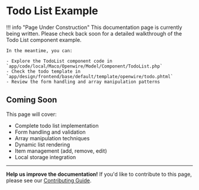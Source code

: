 # Todo List Example

!!! info "Page Under Construction"
    This documentation page is currently being written. Please check back soon for a detailed walkthrough of the Todo List component example.

    In the meantime, you can:

    - Explore the TodoList component code in `app/code/local/Maco/Openwire/Model/Component/TodoList.php`
    - Check the todo template in `app/design/frontend/base/default/template/openwire/todo.phtml`
    - Review the form handling and array manipulation patterns

## Coming Soon

This page will cover:

- Complete todo list implementation
- Form handling and validation
- Array manipulation techniques
- Dynamic list rendering
- Item management (add, remove, edit)
- Local storage integration

---

**Help us improve the documentation!** If you'd like to contribute to this page, please see our [Contributing Guide](../contributing.md).
